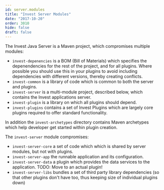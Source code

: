 ```yaml
---
id: server.modules
title: "Invest Server Modules"
date: "2017-10-20"
order: 3010
hide: false
draft: false
---
```


The Invest Java Server is a Maven project, which compromises multiple modules:

* `invest-depenencies` is a BOM (Bill of Materials) which specifies the depenendencies for the rest of the project, and for all plugins. Where possible you should use this in your plugins to avoid including dependencies with different versions, thereby creating conflicts.
* `invest-common` is a library of code which is common to both the server and plugins.
* `invest-server` is a multi-module project, described below, which contains the Invest applications server.
* `invest-plugin` is a library on which all plugins should depend.
* `invest-plugins` contains a set of Invest Plugins which are largely core plugins required to offer standard functionality.

In addition the `invest-archetypes` directory contains Maven archetypes which help developer get started within plugin creation.

The `invest-server` module compromises:

* `invest-server-core` a set of code which which is shared by server modules, but not with plugins.
* `invest-server-app` the runnable application and its configuration.
* `invest-server-data` a plugin which provides the data services to the application. TODO: Move to an actual plugin!
* `invest-server-libs` bundles a set of third party library dependencies (so that other plugins don't have too, thus keeping size of individual plugins down)
